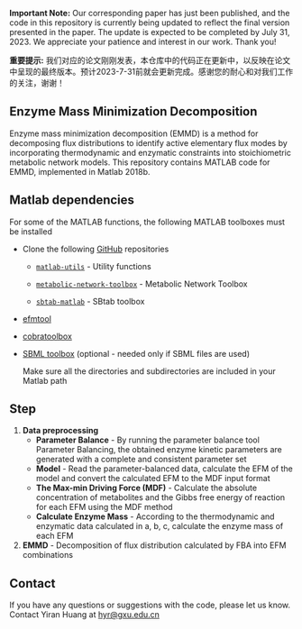**Important Note:** Our corresponding paper has just been published, and the code in this repository is currently being updated to reflect the final version presented in the paper. The update is expected to be completed by July 31, 2023. We appreciate your patience and interest in our work. Thank you! 

**重要提示:** 我们对应的论文刚刚发表，本仓库中的代码正在更新中，以反映在论文中呈现的最终版本。预计2023-7-31前就会更新完成。感谢您的耐心和对我们工作的关注，谢谢！

Enzyme Mass Minimization Decomposition 
------------------------

Enzyme mass minimization decomposition (EMMD) is a method for decomposing flux distributions to identify active elementary flux modes by incorporating thermodynamic and enzymatic constraints into stoichiometric metabolic network models. This repository contains MATLAB code for EMMD, implemented in Matlab 2018b.

## Matlab dependencies

For some of the MATLAB functions, the following MATLAB toolboxes must be installed
- Clone the following [GitHub](https://github.com/liebermeister) repositories
    - [`matlab-utils`](https://github.com/liebermeister/matlab-utils) - Utility functions

    - [`metabolic-network-toolbox`](https://github.com/liebermeister/metabolic-network-toolbox) - Metabolic Network Toolbox

    - [`sbtab-matlab`](https://github.com/liebermeister/sbtab-matlab) - SBtab toolbox

- [efmtool](http://www.csb.ethz.ch/tools/efmtool)

- [cobratoolbox](https://github.com/opencobra/cobratoolbox)

- [SBML toolbox](http://sbml.org/Software/SBMLToolbox) (optional - needed only if SBML files are used)

    Make sure all the directories and subdirectories are included in your Matlab path

## Step
1. **Data preprocessing**
   - **Parameter Balance** - By running the parameter balance tool Parameter Balancing, the obtained enzyme kinetic parameters are generated with a complete and consistent parameter set
   - **Model** - Read the parameter-balanced data, calculate the EFM of the model and convert the calculated EFM to the MDF input format
   - **The Max-min Driving Force (MDF)** - Calculate the absolute concentration of metabolites and the Gibbs free energy of reaction for each EFM using the MDF method
   - **Calculate Enzyme Mass** - According to the thermodynamic and enzymatic data calculated in a, b, c, calculate the enzyme mass of each EFM
2. **EMMD** - Decomposition of flux distribution calculated by FBA into EFM combinations

## Contact
If you have any questions or suggestions with the code, please let us know. Contact Yiran Huang at hyr@gxu.edu.cn
